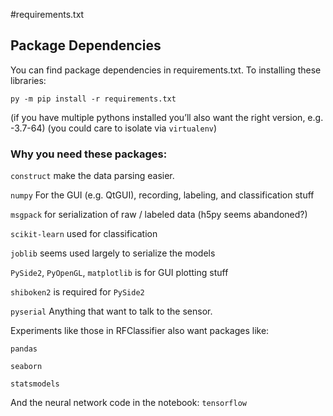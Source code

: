#requirements.txt
## Package Dependencies

You can find package dependencies in requirements.txt.
To installing these libraries:

```py -m pip install -r requirements.txt```


(if you have multiple pythons installed you’ll also want the right version, e.g. -3.7-64)
(you could care to isolate via `virtualenv`)

### Why you need these packages:
`construct` make the data parsing easier.

`numpy` For the GUI (e.g. QtGUI), recording, labeling, and classification stuff

`msgpack` for serialization of raw / labeled data    (h5py seems abandoned?)

`scikit-learn` used for classification

`joblib` seems used largely to serialize the models

`PySide2`, `PyOpenGL`, `matplotlib` is for GUI plotting stuff

`shiboken2` is required for `PySide2`

`pyserial` Anything that want to talk to the sensor.
   
Experiments like those in RFClassifier also want packages like:
  
`pandas`
  
`seaborn`
  
`statsmodels`

And the neural network code in the notebook:
`tensorflow`
